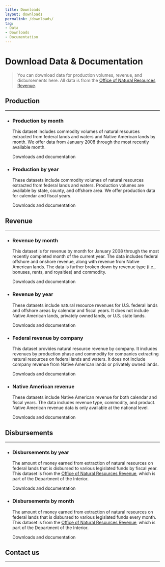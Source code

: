 ```yaml
---
title: Downloads
layout: downloads
permalink: /downloads/
tag:
- Data
- Downloads
- Documentation
---
```


# Download Data & Documentation

> You can download data for production volumes, revenue, and disbursements here. All data is from the [Office of Natural Resources Revenue](https://www.onrr.gov/). 


## Production
--------------------------------------------------------------------------------

<ul class="list-sections list-unstyled">
  <li class="downloads-download_links">
    <h3 id="production-by-month">Production by month</h3>
    <p>This dataset includes commodity volumes of natural resources extracted from federal lands and waters and Native American lands by month. We offer data from January 2008 through the most recently available month.</p>
    <download-data-link to="/downloads/federal-production-by-month/">Downloads and documentation</download-data-link>
  </li>
  <li class="downloads-download_links">
    <h3 id="federal-lands-and-waters">Production by year</h3>
    <p>These datasets include commodity volumes of natural resources extracted from federal lands and waters. Production volumes are available by state, county, and offshore area. We offer production data for calendar and fiscal years.</p>
    <download-data-link to="/downloads/federal-production/">Downloads and documentation</download-data-link>
  </li>
</ul>

## Revenue
--------------------------------------------------------------------------------
<ul class="list-sections list-unstyled">
  <!--Revenue by month-->
  <li class="downloads-download_links">
    <h3 id="all-revenue">Revenue by month</h3>
    <p>This dataset is for revenue by month for January 2008 through the most recently completed month of the current year. The data includes federal offshore and onshore revenue, along with revenue from Native American lands. The data is further broken down by revenue type (i.e., bonuses, rents, and royalties) and commodity.</p>
    <download-data-link to="/downloads/federal-revenue-by-month/">Downloads and documentation</download-data-link>
  </li>
  <!--Federal revenue by location-->
  <li class="downloads-download_links">
    <h3 id="all-revenue">Revenue by year</h3>
    <p>These datasets include natural resource revenues for U.S. federal lands and offshore areas by calendar and fiscal years. It does not include Native American lands, privately owned lands, or U.S. state lands.</p>
    <download-data-link to="/downloads/federal-revenue-by-location/">Downloads and documentation</download-data-link>
  </li>
  <!--Federal revenue by company-->
  <li class="downloads-download_links">
    <h3 id="all-revenue">Federal revenue by company</h3>
    <p>This dataset provides natural resource revenue by company. It includes revenues by production phase and commodity for companies extracting natural resources on federal lands and waters. It does not include company revenue from Native American lands or privately owned lands.</p>
    <download-data-link to="/downloads/federal-revenue-by-company/">Downloads and documentation</download-data-link>
  </li>
  <!--Native American revenue-->
  <li class="downloads-download_links">
    <h3 id="all-revenue">Native American revenue</h3>
    <p>These datasets include Native American revenue for both calendar and fiscal years. The data includes revenue type, commodity, and product. Native American revenue data is only available at the national level.</p>
    <download-data-link to="/downloads/native-american-revenue/">Downloads and documentation</download-data-link>
  </li>
</ul>

## Disbursements
--------------------------------------------------------------------------------

<ul class="list-sections list-unstyled">
  <li class="downloads-download_links">
    <h3 id="disbursements-by year">Disbursements by year</h3>
    <p>The amount of money earned from extraction of natural resources on federal lands that is disbursed to various legislated funds by fiscal year. This dataset is from the <a href="http://www.onrr.gov/">Office of Natural Resources Revenue</a>, which is part of the Department of the Interior.</p>
    <download-data-link to="/downloads/disbursements/">Downloads and documentation</download-data-link>
  </li>
</ul>

<ul class="list-sections list-unstyled">
  <li class="downloads-download_links">
    <h3 id="disbursements-by-month">Disbursements by month</h3>
    <p>The amount of money earned from extraction of natural resources on federal lands that is disbursed to various legislated funds every month. This dataset is from the <a href="http://www.onrr.gov/">Office of Natural Resources Revenue</a>, which is part of the Department of the Interior.</p>
    <download-data-link to="/downloads/federal-disbursements-by-month/">Downloads and documentation</download-data-link>
  </li>
</ul>

## Contact us

--------------------------------------------------------------------------------
